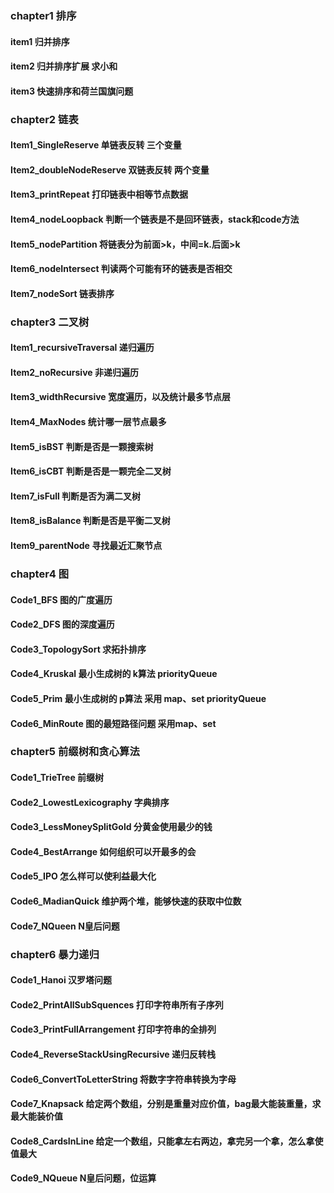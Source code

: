 ### chapter1 排序
#### item1 归并排序
#### item2 归并排序扩展 求小和
#### item3 快速排序和荷兰国旗问题

### chapter2 链表
#### Item1_SingleReserve 单链表反转 三个变量
#### Item2_doubleNodeReserve 双链表反转 两个变量
#### Item3_printRepeat 打印链表中相等节点数据
#### Item4_nodeLoopback 判断一个链表是不是回环链表，stack和code方法
#### Item5_nodePartition 将链表分为前面>k，中间=k.后面>k
#### Item6_nodeIntersect 判读两个可能有环的链表是否相交
#### Item7_nodeSort 链表排序

### chapter3 二叉树
#### Item1_recursiveTraversal 递归遍历
#### Item2_noRecursive 非递归遍历
#### Item3_widthRecursive 宽度遍历，以及统计最多节点层
#### Item4_MaxNodes 统计哪一层节点最多
#### Item5_isBST 判断是否是一颗搜索树
#### Item6_isCBT 判断是否是一颗完全二叉树
#### Item7_isFull 判断是否为满二叉树
#### Item8_isBalance 判断是否是平衡二叉树
#### Item9_parentNode 寻找最近汇聚节点

### chapter4 图
#### Code1_BFS 图的广度遍历
#### Code2_DFS 图的深度遍历
#### Code3_TopologySort 求拓扑排序
#### Code4_Kruskal 最小生成树的 k算法 priorityQueue
#### Code5_Prim 最小生成树的 p算法 采用 map、set priorityQueue
#### Code6_MinRoute 图的最短路径问题 采用map、set

### chapter5 前缀树和贪心算法
#### Code1_TrieTree 前缀树
#### Code2_LowestLexicography 字典排序
#### Code3_LessMoneySplitGold 分黄金使用最少的钱
#### Code4_BestArrange 如何组织可以开最多的会
#### Code5_IPO 怎么样可以使利益最大化
#### Code6_MadianQuick 维护两个堆，能够快速的获取中位数
#### Code7_NQueen N皇后问题
### chapter6 暴力递归
#### Code1_Hanoi 汉罗塔问题
#### Code2_PrintAllSubSquences 打印字符串所有子序列
#### Code3_PrintFullArrangement 打印字符串的全排列
#### Code4_ReverseStackUsingRecursive 递归反转栈
#### Code6_ConvertToLetterString 将数字字符串转换为字母
#### Code7_Knapsack 给定两个数组，分别是重量对应价值，bag最大能装重量，求最大能装价值
#### Code8_CardsInLine 给定一个数组，只能拿左右两边，拿完另一个拿，怎么拿使值最大
#### Code9_NQueue N皇后问题，位运算